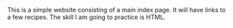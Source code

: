 This is a simple website consisting of a main index page. It will have links to a few recipes. The skill I am going to practice is HTML.
